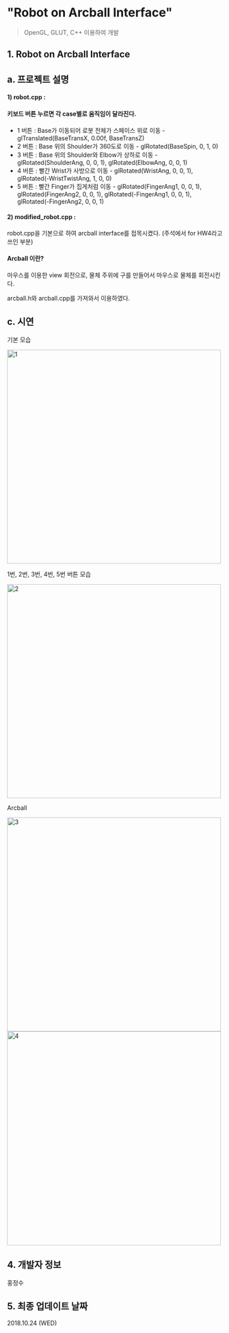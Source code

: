 # "Robot on Arcball Interface"
> OpenGL, GLUT, C++ 이용하여 개발

 
## 1. Robot on Arcball Interface

## a. 프로젝트 설명

#### 1) robot.cpp :

#### 키보드 버튼 누르면 각 case별로 움직임이 달라진다.

- 1 버튼 : Base가 이동되어 로봇 전체가 스페이스 위로 이동 - glTranslated(BaseTransX, 0.00f, BaseTransZ)
- 2 버튼 : Base 위의 Shoulder가 360도로 이동 - glRotated(BaseSpin, 0, 1, 0)
- 3 버튼 : Base 위의 Shoulder와 Elbow가 상하로 이동  - glRotated(ShoulderAng, 0, 0, 1), glRotated(ElbowAng, 0, 0, 1)
- 4 버튼 : 빨간 Wrist가 사방으로 이동 - glRotated(WristAng, 0, 0, 1), glRotated(-WristTwistAng, 1, 0, 0)
- 5 버튼 : 빨간 Finger가 집게처럼 이동 - glRotated(FingerAng1, 0, 0, 1), glRotated(FingerAng2, 0, 0, 1), glRotated(-FingerAng1, 0, 0, 1), glRotated(-FingerAng2, 0, 0, 1)

#### 2) modified_robot.cpp :

robot.cpp을 기본으로 하여 arcball interface를 접목시켰다. (주석에서 for HW4라고 쓰인 부분)

#### Arcball 이란?

마우스를 이용한 view 회전으로, 물체 주위에 구를 만들어서 마우스로 물체를 회전시킨다.

arcball.h와 arcball.cpp를 가져와서 이용하였다.


## c. 시연

기본 모습

<img width="500" alt="1" src="https://user-images.githubusercontent.com/41661879/55081785-d43bd500-50e3-11e9-8ca4-3b8766d0cec8.png">

1번, 2번, 3번, 4번, 5번 버튼 모습

<img width="500" alt="2" src="https://user-images.githubusercontent.com/41661879/55081792-d69e2f00-50e3-11e9-9469-d7771e859df4.png">

Arcball

<img width="500" alt="3" src="https://user-images.githubusercontent.com/41661879/55081804-d9991f80-50e3-11e9-8178-82c2e2cf8f62.png">

<img width="500" alt="4" src="https://user-images.githubusercontent.com/41661879/55081803-d9991f80-50e3-11e9-865f-28879ce9093b.png">




## 4. 개발자 정보

홍정수
  
## 5. 최종 업데이트 날짜

2018.10.24 (WED)
